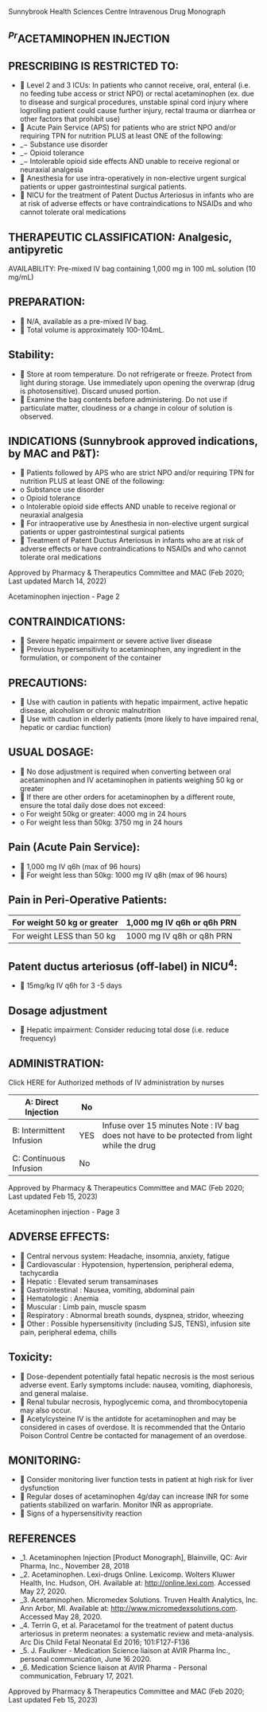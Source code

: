 Sunnybrook Health Sciences Centre Intravenous Drug Monograph

## $^{Pr}$ACETAMINOPHEN INJECTION

## PRESCRIBING IS RESTRICTED TO:

-  Level 2 and 3 ICUs: In patients who cannot receive, oral, enteral (i.e. no feeding tube access or strict NPO) or rectal acetaminophen (ex. due to disease and surgical procedures, unstable spinal cord injury where logrolling patient could cause further injury, rectal trauma or diarrhea or other factors that prohibit use)
-  Acute Pain Service (APS) for patients who are strict NPO and/or requiring TPN for nutrition PLUS at least ONE of the following:
- $\_{-}$ Substance use disorder
- $\_{-}$ Opioid tolerance
- $\_{-}$ Intolerable opioid side effects AND unable to receive regional or neuraxial analgesia
-  Anesthesia for use intra-operatively in non-elective urgent surgical patients or upper gastrointestinal surgical patients.
-  NICU for the treatment of Patent Ductus Arteriosus in infants who are at risk of adverse effects or have contraindications to NSAIDs and who cannot tolerate oral medications

## THERAPEUTIC CLASSIFICATION: Analgesic, antipyretic

AVAILABILITY: Pre-mixed IV bag containing 1,000 mg in 100 mL solution (10 mg/mL)

## PREPARATION:

-  N/A, available as a pre-mixed IV bag.
-  Total volume is approximately 100-104mL.

## Stability:

-  Store at room temperature. Do not refrigerate or freeze. Protect from light during storage. Use immediately upon opening the overwrap (drug is photosensitive). Discard unused portion.
-  Examine the bag contents before administering. Do not use if particulate matter, cloudiness or a change in colour of solution is observed.

## INDICATIONS (Sunnybrook approved indications, by MAC and P&amp;T):

-  Patients followed by APS who are strict NPO and/or requiring TPN for nutrition PLUS at least ONE of the following:
- o Substance use disorder
- o Opioid tolerance
- o Intolerable opioid side effects AND unable to receive regional or neuraxial analgesia
-  For intraoperative use by Anesthesia in non-elective urgent surgical patients or upper gastrointestinal surgical patients
-  Treatment of Patent Ductus Arteriosus in infants who are at risk of adverse effects or have contraindications to NSAIDs and who cannot tolerate oral medications

Approved by Pharmacy &amp; Therapeutics Committee and MAC (Feb 2020; Last updated March 14, 2022)

<!-- image -->

Acetaminophen injection - Page 2

## CONTRAINDICATIONS:

-  Severe hepatic impairment or severe active liver disease
-  Previous hypersensitivity to acetaminophen, any ingredient in the formulation, or component of the container

## PRECAUTIONS:

-  Use with caution in patients with hepatic impairment, active hepatic disease, alcoholism or chronic malnutrition
-  Use with caution in elderly patients (more likely to have impaired renal, hepatic or cardiac function)

## USUAL DOSAGE:

-  No dose adjustment is required when converting between oral acetaminophen and IV acetaminophen in patients weighing 50 kg or greater
-  If there are other orders for acetaminophen by a different route, ensure the total daily dose does not exceed:
- o For weight 50kg or greater: 4000 mg in 24 hours
- o For weight less than 50kg: 3750 mg in 24 hours

## Pain (Acute Pain Service):

-  1,000 mg IV q6h (max of 96 hours)
-  For weight less than 50kg: 1000 mg IV q8h (max of 96 hours)

## Pain in Peri-Operative Patients:

| For weight 50 kg or greater   | 1,000 mg IV q6h or q6h PRN   |
|-------------------------------|------------------------------|
| For weight LESS than 50 kg    | 1000 mg IV q8h or q8h PRN    |

## Patent ductus arteriosus (off-label) in NICU$^{4}$:

-  15mg/kg IV q6h for 3 -5 days

## Dosage adjustment

-  Hepatic impairment: Consider reducing total dose (i.e. reduce frequency)

## ADMINISTRATION:

Click HERE for Authorized methods of IV administration by nurses

| A: Direct Injection      | No   |                                                                                              |
|--------------------------|------|----------------------------------------------------------------------------------------------|
| B: Intermittent Infusion | YES  | Infuse over 15 minutes Note : IV bag does not have to be protected from light while the drug |
| C: Continuous Infusion   | No   |                                                                                              |

Approved by Pharmacy &amp; Therapeutics Committee and MAC (Feb 2020; Last updated Feb 15, 2023)

Acetaminophen injection - Page 3

## ADVERSE EFFECTS:

-  Central nervous system: Headache, insomnia, anxiety, fatigue
-  Cardiovascular : Hypotension, hypertension, peripheral edema, tachycardia
-  Hepatic : Elevated serum transaminases
-  Gastrointestinal : Nausea, vomiting, abdominal pain
-  Hematologic : Anemia
-  Muscular : Limb pain, muscle spasm
-  Respiratory : Abnormal breath sounds, dyspnea, stridor, wheezing
-  Other : Possible hypersensitivity (including SJS, TENS), infusion site pain, peripheral edema, chills

## Toxicity:

-  Dose-dependent potentially fatal hepatic necrosis is the most serious adverse event. Early symptoms include: nausea, vomiting, diaphoresis, and general malaise.
-  Renal tubular necrosis, hypoglycemic coma, and thrombocytopenia may also occur.
-  Acetylcysteine IV is the antidote for acetaminophen and may be considered in cases of overdose. It is recommended that the Ontario Poison Control Centre be contacted for management of an overdose.

## MONITORING:

-  Consider monitoring liver function tests in patient at high risk for liver dysfunction
-  Regular doses of acetaminophen 4g/day can increase INR for some patients stabilized on warfarin. Monitor INR as appropriate.
-  Signs of a hypersensitivity reaction

## REFERENCES

- $\_{1.}$  Acetaminophen Injection [Product Monograph], Blainville, QC: Avir Pharma, Inc., November 28, 2018
- $\_{2.}$  Acetaminophen. Lexi-drugs Online. Lexicomp. Wolters Kluwer Health, Inc. Hudson, OH. Available at: http://online.lexi.com. Accessed May 27, 2020.
- $\_{3.}$  Acetaminophen. Micromedex Solutions. Truven Health Analytics, Inc. Ann Arbor, MI. Available at: http://www.micromedexsolutions.com. Accessed May 28, 2020.
- $\_{4.}$  Terrin G, et al. Paracetamol for the treatment of patent ductus arteriosus in preterm neonates: a systematic review and meta-analysis. Arc Dis Child Fetal Neonatal Ed 2016; 101:F127-F136
- $\_{5.}$  J. Faulkner - Medication Science liaison at AVIR Pharma Inc., personal communication, June 16 2020.
- $\_{6.}$  Medication Science liaison at AVIR Pharma - Personal communication, February 17, 2021.

Approved by Pharmacy &amp; Therapeutics Committee and MAC (Feb 2020; Last updated Feb 15, 2023)